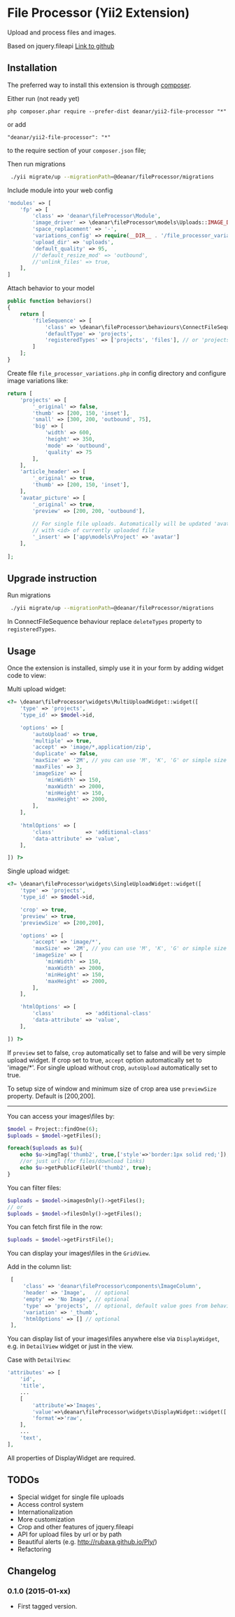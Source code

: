 # File Processor (Yii2 Extension)

Upload and process files and images.

Based on jquery.fileapi [Link to github](https://github.com/RubaXa/jquery.fileapi)

## Installation

The preferred way to install this extension is through [composer](http://getcomposer.org/download/).

Either run (not ready yet)

```
php composer.phar require --prefer-dist deanar/yii2-file-processor "*"
```

or add

```
"deanar/yii2-file-processor": "*"
```

to the require section of your `composer.json` file;


Then run migrations

```bash
 ./yii migrate/up --migrationPath=@deanar/fileProcessor/migrations
```

Include module into your web config

```php
'modules' => [
    'fp' => [
        'class' => 'deanar\fileProcessor\Module',
        'image_driver' => \deanar\fileProcessor\models\Uploads::IMAGE_DRIVER_GD,
        'space_replacement' => '-',
        'variations_config' => require(__DIR__ . '/file_processor_variations.php'),
        'upload_dir' => 'uploads',
        'default_quality' => 95,
        //'default_resize_mod' => 'outbound',
        //'unlink_files' => true,
    ],
]
```

Attach behavior to your model

```php
public function behaviors()
{
    return [
        'fileSequence' => [
            'class' => \deanar\fileProcessor\behaviours\ConnectFileSequence::className(),
            'defaultType' => 'projects',
            'registeredTypes' => ['projects', 'files'], // or 'projects, files' as string
        ]
    ];
}
```

Create file `file_processor_variations.php` in config directory and configure image variations like:

```php
return [
    'projects' => [
        '_original' => false,
        'thumb' => [200, 150, 'inset'],
        'small' => [300, 200, 'outbound', 75],
        'big' => [
            'width' => 600,
            'height' => 350,
            'mode' => 'outbound',
            'quality' => 75
        ],
    ],
    'article_header' => [
        '_original' => true,
        'thumb' => [200, 150, 'inset'],
    ],
    'avatar_picture' => [
        '_original' => true,
        'preview' => [200, 200, 'outbound'],
        
        // For single file uploads. Automatically will be updated 'avatar' attribute in 'Project' model
        // with <id> of currently uploaded file
        '_insert' => ['app\models\Project' => 'avatar']  
    ],
    
];
```


## Upgrade instruction

Run migrations

```bash
 ./yii migrate/up --migrationPath=@deanar/fileProcessor/migrations
```

In ConnectFileSequence behaviour replace `deleteTypes` property to `registeredTypes`. 

## Usage

Once the extension is installed, simply use it in your form by adding widget code to view:

Multi upload widget:

```php
<?= \deanar\fileProcessor\widgets\MultiUploadWidget::widget([
    'type' => 'projects',
    'type_id' => $model->id,

    'options' => [
        'autoUpload' => true,
        'multiple' => true,
        'accept' => 'image/*,application/zip',
        'duplicate' => false,
        'maxSize' => '2M', // you can use 'M', 'K', 'G' or simple size in bytes
        'maxFiles' => 3,
        'imageSize' => [
            'minWidth' => 150,
            'maxWidth' => 2000,
            'minHeight' => 150,
            'maxHeight' => 2000,
        ],
    ],
    
    'htmlOptions' => [
        'class'          => 'additional-class'
        'data-attribute' => 'value',
    ],

]) ?>
```

Single upload widget:

```php
<?= \deanar\fileProcessor\widgets\SingleUploadWidget::widget([
    'type' => 'projects',
    'type_id' => $model->id,

    'crop' => true,
    'preview' => true,
    'previewSize' => [200,200],

    'options' => [
        'accept' => 'image/*',
        'maxSize' => '2M', // you can use 'M', 'K', 'G' or simple size in bytes
        'imageSize' => [
            'minWidth' => 150,
            'maxWidth' => 2000,
            'minHeight' => 150,
            'maxHeight' => 2000,
        ],
    ],

    'htmlOptions' => [
        'class'          => 'additional-class'
        'data-attribute' => 'value',
    ],

]) ?>
```

If `preview` set to false, `crop` automatically set to false and will be very simple upload widget.
If crop set to true, `accept` option automatically set to 'image/*'.
For single upload without crop, `autoUpload` automatically set to true.

To setup size of window and minimum size of crop area use `previewSize` property. Default is [200,200].  

---

You can access your images\files by:

```php
$model = Project::findOne(6);
$uploads = $model->getFiles();

foreach($uploads as $u){
    echo $u->imgTag('thumb2', true,['style'=>'border:1px solid red;']);
    //or just url (for files/download links)
    echo $u->getPublicFileUrl('thumb2', true);
}
```

You can filter files:
```php
$uploads = $model->imagesOnly()->getFiles();
// or
$uploads = $model->filesOnly()->getFiles();
```

You can fetch first file in the row:
```php
$uploads = $model->getFirstFile();
```

You can display your images\files in the `GridView`.

Add in the column list:

```php
 [
     'class' => 'deanar\fileProcessor\components\ImageColumn',
     'header' => 'Image',   // optional
     'empty' => 'No Image', // optional
     'type' => 'projects',  // optional, default value goes from behavior options
     'variation' => '_thumb',
     'htmlOptions' => [] // optional
 ],
```

You can display list of your images\files anywhere else via `DisplayWidget`, e.g. in `DetailView` widget or just in the view.

Case with `DetailView`:

```php
'attributes' => [
    'id',
    'title',
    ...
    [
        'attribute'=>'Images',
        'value'=>\deanar\fileProcessor\widgets\DisplayWidget::widget(['type'=>'projects','type_id'=>$model->id,'variation'=>'_thumb']),
        'format'=>'raw',
    ],
    ...
    'text',
],
```

All properties of DisplayWidget are required.


## TODOs

- Special widget for single file uploads
- Access control system
- Internationalization
- More customization
- Crop and other features of jquery.fileapi
- API for upload files by url or by path
- Beautiful alerts (e.g. http://rubaxa.github.io/Ply/)
- Refactoring


## Changelog

### 0.1.0 (2015-01-xx)
  * First tagged version.
